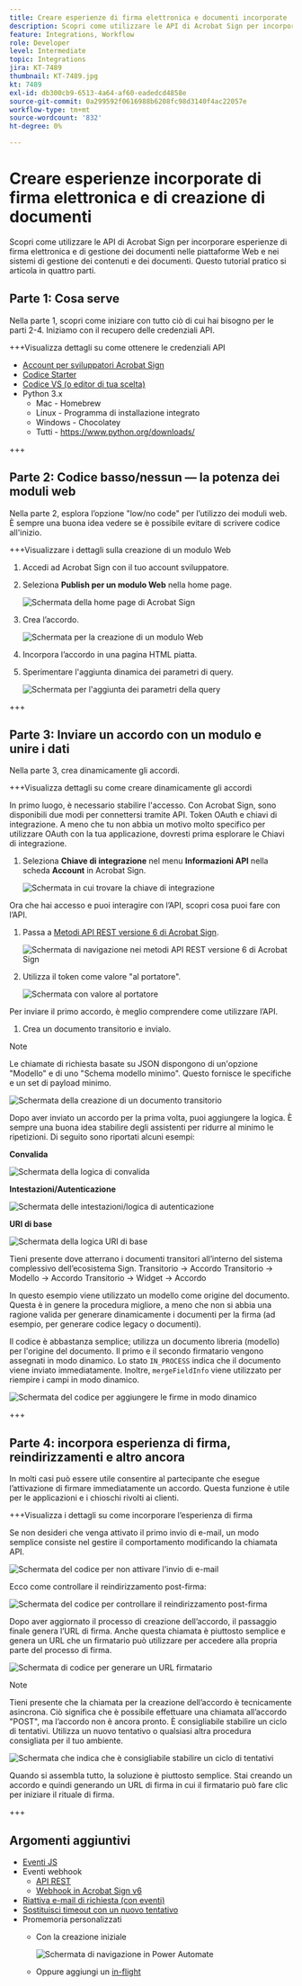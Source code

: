 ```yaml
---
title: Creare esperienze di firma elettronica e documenti incorporate
description: Scopri come utilizzare le API di Acrobat Sign per incorporare esperienze di firma elettronica e di gestione dei documenti in piattaforme Web e sistemi di gestione di contenuti e documenti
feature: Integrations, Workflow
role: Developer
level: Intermediate
topic: Integrations
jira: KT-7489
thumbnail: KT-7489.jpg
kt: 7489
exl-id: db300cb9-6513-4a64-af60-eadedcd4858e
source-git-commit: 0a299592f0616988b6208fc98d3140f4ac22057e
workflow-type: tm+mt
source-wordcount: '832'
ht-degree: 0%

---
```


# Creare esperienze incorporate di firma elettronica e di creazione di documenti

Scopri come utilizzare le API di Acrobat Sign per incorporare esperienze di firma elettronica e di gestione dei documenti nelle piattaforme Web e nei sistemi di gestione dei contenuti e dei documenti. Questo tutorial pratico si articola in quattro parti.

## Parte 1: Cosa serve

Nella parte 1, scopri come iniziare con tutto ciò di cui hai bisogno per le parti 2-4. Iniziamo con il recupero delle credenziali API.

+++Visualizza dettagli su come ottenere le credenziali API

* [Account per sviluppatori Acrobat Sign](https://www.adobe.com/acrobat/business/developer-form.html)
* [Codice Starter](https://github.com/benvanderberg/adobe-sign-api-tutorial)
* [Codice VS (o editor di tua scelta)](https://code.visualstudio.com)
* Python 3.x
   * Mac - Homebrew
   * Linux - Programma di installazione integrato
   * Windows - Chocolatey
   * Tutti - https://www.python.org/downloads/

+++

## Parte 2: Codice basso/nessun — la potenza dei moduli web

Nella parte 2, esplora l’opzione &quot;low/no code&quot; per l’utilizzo dei moduli web. È sempre una buona idea vedere se è possibile evitare di scrivere codice all&#39;inizio.

+++Visualizzare i dettagli sulla creazione di un modulo Web

1. Accedi ad Acrobat Sign con il tuo account sviluppatore.

1. Seleziona **Publish per un modulo Web** nella home page.

   ![Schermata della home page di Acrobat Sign](assets/embeddedesignature/embed_1.png)

1. Crea l’accordo.

   ![Schermata per la creazione di un modulo Web](assets/embeddedesignature/embed_2.png)

1. Incorpora l’accordo in una pagina HTML piatta.

1. Sperimentare l&#39;aggiunta dinamica dei parametri di query.

   ![Schermata per l&#39;aggiunta dei parametri della query](assets/embeddedesignature/embed_3.png)

+++

## Parte 3: Inviare un accordo con un modulo e unire i dati

Nella parte 3, crea dinamicamente gli accordi.

+++Visualizza dettagli su come creare dinamicamente gli accordi

In primo luogo, è necessario stabilire l&#39;accesso. Con Acrobat Sign, sono disponibili due modi per connettersi tramite API. Token OAuth e chiavi di integrazione. A meno che tu non abbia un motivo molto specifico per utilizzare OAuth con la tua applicazione, dovresti prima esplorare le Chiavi di integrazione.

1. Seleziona **Chiave di integrazione** nel menu **Informazioni API** nella scheda **Account** in Acrobat Sign.

   ![Schermata in cui trovare la chiave di integrazione](assets/embeddedesignature/embed_4.png)

Ora che hai accesso e puoi interagire con l’API, scopri cosa puoi fare con l’API.

1. Passa a [Metodi API REST versione 6 di Acrobat Sign](http://adobesign.com/public/docs/restapi/v6).

   ![Schermata di navigazione nei metodi API REST versione 6 di Acrobat Sign](assets/embeddedesignature/embed_5.png)

1. Utilizza il token come valore &quot;al portatore&quot;.

   ![Schermata con valore al portatore](assets/embeddedesignature/embed_6.png)

Per inviare il primo accordo, è meglio comprendere come utilizzare l’API.

1. Crea un documento transitorio e invialo.

>[!NOTE]
>
>Le chiamate di richiesta basate su JSON dispongono di un&#39;opzione &quot;Modello&quot; e di uno &quot;Schema modello minimo&quot;. Questo fornisce le specifiche e un set di payload minimo.

![Schermata della creazione di un documento transitorio](assets/embeddedesignature/embed_7.png)

Dopo aver inviato un accordo per la prima volta, puoi aggiungere la logica. È sempre una buona idea stabilire degli assistenti per ridurre al minimo le ripetizioni. Di seguito sono riportati alcuni esempi:

**Convalida**

![Schermata della logica di convalida](assets/embeddedesignature/embed_8.png)

**Intestazioni/Autenticazione**

![Schermata delle intestazioni/logica di autenticazione](assets/embeddedesignature/embed_9.png)

**URI di base**

![Schermata della logica URI di base](assets/embeddedesignature/embed_10.png)

Tieni presente dove atterrano i documenti transitori all’interno del sistema complessivo dell’ecosistema Sign.
Transitorio -> Accordo
Transitorio -> Modello -> Accordo
Transitorio -> Widget -> Accordo

In questo esempio viene utilizzato un modello come origine del documento. Questa è in genere la procedura migliore, a meno che non si abbia una ragione valida per generare dinamicamente i documenti per la firma (ad esempio, per generare codice legacy o documenti).

Il codice è abbastanza semplice; utilizza un documento libreria (modello) per l&#39;origine del documento. Il primo e il secondo firmatario vengono assegnati in modo dinamico. Lo stato `IN_PROCESS` indica che il documento viene inviato immediatamente. Inoltre, `mergeFieldInfo` viene utilizzato per riempire i campi in modo dinamico.

![Schermata del codice per aggiungere le firme in modo dinamico](assets/embeddedesignature/embed_11.png)

+++

## Parte 4: incorpora esperienza di firma, reindirizzamenti e altro ancora

In molti casi può essere utile consentire al partecipante che esegue l’attivazione di firmare immediatamente un accordo. Questa funzione è utile per le applicazioni e i chioschi rivolti ai clienti.

+++Visualizza i dettagli su come incorporare l’esperienza di firma

Se non desideri che venga attivato il primo invio di e-mail, un modo semplice consiste nel gestire il comportamento modificando la chiamata API.

![Schermata del codice per non attivare l&#39;invio di e-mail](assets/embeddedesignature/embed_12.png)

Ecco come controllare il reindirizzamento post-firma:

![Schermata del codice per controllare il reindirizzamento post-firma](assets/embeddedesignature/embed_13.png)

Dopo aver aggiornato il processo di creazione dell’accordo, il passaggio finale genera l’URL di firma. Anche questa chiamata è piuttosto semplice e genera un URL che un firmatario può utilizzare per accedere alla propria parte del processo di firma.

![Schermata di codice per generare un URL firmatario](assets/embeddedesignature/embed_14.png)

>[!NOTE]
>
>Tieni presente che la chiamata per la creazione dell’accordo è tecnicamente asincrona. Ciò significa che è possibile effettuare una chiamata all’accordo &quot;POST&quot;, ma l’accordo non è ancora pronto. È consigliabile stabilire un ciclo di tentativi. Utilizza un nuovo tentativo o qualsiasi altra procedura consigliata per il tuo ambiente.

![Schermata che indica che è consigliabile stabilire un ciclo di tentativi](assets/embeddedesignature/embed_15.png)

Quando si assembla tutto, la soluzione è piuttosto semplice. Stai creando un accordo e quindi generando un URL di firma in cui il firmatario può fare clic per iniziare il rituale di firma.

+++

## Argomenti aggiuntivi

* [Eventi JS](https://www.adobe.io/apis/documentcloud/sign/docs.html#!adobedocs/adobe-sign/master/events.md)
* Eventi webhook
   * [API REST](https://sign-acs.na1.echosign.com/public/docs/restapi/v6#!/webhooks/createWebhook)
   * [Webhook in Acrobat Sign v6](https://www.adobe.io/apis/documentcloud/sign/docs.html#!adobedocs/adobe-sign/master/webhooks.md)
* [Riattiva e-mail di richiesta (con eventi)](https://sign-acs.na1.echosign.com/public/docs/restapi/v6#!/agreements/updateAgreement)
* [Sostituisci timeout con un nuovo tentativo](https://stackoverflow.com/questions/23267409/how-to-implement-retry-mechanism-into-python-requests-library)
* Promemoria personalizzati
   * Con la creazione iniziale

     ![Schermata di navigazione in Power Automate](assets/embeddedesignature/embed_16.png)

   * Oppure aggiungi un [in-flight](https://sign-acs.na1.echosign.com/public/docs/restapi/v6#!/agreements/createReminderOnParticipant)
